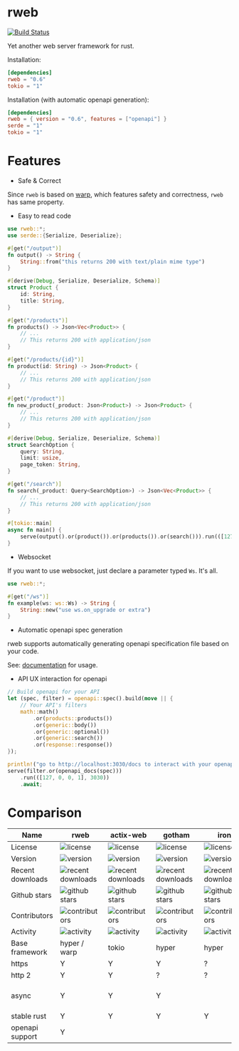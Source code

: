 # rweb

[![Build Status](https://travis-ci.com/kdy1/rweb.svg?branch=master)](https://travis-ci.com/kdy1/rweb)

Yet another web server framework for rust.

Installation:

```toml
[dependencies]
rweb = "0.6"
tokio = "1"
```

Installation (with automatic openapi generation):

```toml
[dependencies]
rweb = { version = "0.6", features = ["openapi"] }
serde = "1"
tokio = "1"
```

# Features

- Safe & Correct

Since `rweb` is based on [warp][], which features safety and correctness, `rweb` has same property.

- Easy to read code

```rust
use rweb::*;
use serde::{Serialize, Deserialize};

#[get("/output")]
fn output() -> String {
    String::from("this returns 200 with text/plain mime type")
}

#[derive(Debug, Serialize, Deserialize, Schema)]
struct Product {
    id: String,
    title: String,
}

#[get("/products")]
fn products() -> Json<Vec<Product>> {
    // ...
    // This returns 200 with application/json
}

#[get("/products/{id}")]
fn product(id: String) -> Json<Product> {
    // ...
    // This returns 200 with application/json
}

#[get("/product")]
fn new_product(_product: Json<Product>) -> Json<Product> {
    // ...
    // This returns 200 with application/json
}

#[derive(Debug, Serialize, Deserialize, Schema)]
struct SearchOption {
    query: String,
    limit: usize,
    page_token: String,
}

#[get("/search")]
fn search(_product: Query<SearchOption>) -> Json<Vec<Product>> {
    // ...
    // This returns 200 with application/json
}

#[tokio::main]
async fn main() {
    serve(output().or(product()).or(products()).or(search())).run(([127, 0, 0, 1], 3030)).await;
}

```

- Websocket

If you want to use websocket, just declare a parameter typed `Ws`. It's all.

```rust
use rweb::*;

#[get("/ws")]
fn example(ws: ws::Ws) -> String {
    String::new("use ws.on_upgrade or extra")
}
```

- Automatic openapi spec generation

rweb supports automatically generating openapi specification file based on your code.

See: [documentation](https://docs.rs/rweb/latest/rweb/openapi/index.html) for usage.

- API UX interaction for openapi

```rust
// Build openapi for your API
let (spec, filter) = openapi::spec().build(move || {
    // Your API's filters
    math::math()
        .or(products::products())
        .or(generic::body())
        .or(generic::optional())
        .or(generic::search())
        .or(response::response())
});

println!("go to http://localhost:3030/docs to interact with your openapi!");
serve(filter.or(openapi_docs(spec)))
    .run(([127, 0, 0, 1], 3030))
    .await;
```

# Comparison

| Name             | rweb                                                                                 | actix-web                                                                                  | gotham                                                                                      | iron                                                                                 | nickel                                                                                          | rocket                                                                                          | rouille                                                                                   | Thruster                                                                                  | Tide                                                                                    | tower-web                                                                                       | warp                                                                                        |
| ---------------- | ------------------------------------------------------------------------------------ | ------------------------------------------------------------------------------------------ | ------------------------------------------------------------------------------------------- | ------------------------------------------------------------------------------------ | ----------------------------------------------------------------------------------------------- | ----------------------------------------------------------------------------------------------- | ----------------------------------------------------------------------------------------- | ----------------------------------------------------------------------------------------- | --------------------------------------------------------------------------------------- | ----------------------------------------------------------------------------------------------- | ------------------------------------------------------------------------------------------- |
| License          | ![license](https://img.shields.io/crates/l/rweb.svg?label=%20)                       | ![license](https://img.shields.io/crates/l/actix-web.svg?label=%20)                        | ![license](https://img.shields.io/crates/l/gotham.svg?label=%20)                            | ![license](https://img.shields.io/crates/l/iron.svg?label=%20)                       | ![license](https://img.shields.io/crates/l/nickel.svg?label=%20)                                | ![license](https://img.shields.io/crates/l/rocket.svg?label=%20)                                | ![license](https://img.shields.io/crates/l/rouille.svg?label=%20)                         | ![license](https://img.shields.io/crates/l/Thruster.svg?label=%20)                        | ![license](https://img.shields.io/crates/l/tide.svg?label=%20)                          | ![license](https://img.shields.io/crates/l/tower-web.svg?label=%20)                             | ![license](https://img.shields.io/crates/l/warp.svg?label=%20)                              |
| Version          | ![version](https://img.shields.io/crates/v/rweb.svg?label=%20)                       | ![version](https://img.shields.io/crates/v/actix-web.svg?label=%20)                        | ![version](https://img.shields.io/crates/v/gotham.svg?label=%20)                            | ![version](https://img.shields.io/crates/v/iron.svg?label=%20)                       | ![version](https://img.shields.io/crates/v/nickel.svg?label=%20)                                | ![version](https://img.shields.io/crates/v/rocket.svg?label=%20)                                | ![version](https://img.shields.io/crates/v/rouille.svg?label=%20)                         | ![version](https://img.shields.io/crates/v/Thruster.svg?label=%20)                        | ![version](https://img.shields.io/crates/v/tide.svg?label=%20)                          | ![version](https://img.shields.io/crates/v/tower-web.svg?label=%20)                             | ![version](https://img.shields.io/crates/v/warp.svg?label=%20)                              |
| Recent downloads | ![recent downloads](https://img.shields.io/crates/dr/rweb.svg?label=%20)             | ![recent downloads](https://img.shields.io/crates/dr/actix-web.svg?label=%20)              | ![recent downloads](https://img.shields.io/crates/dr/gotham.svg?label=%20)                  | ![recent downloads](https://img.shields.io/crates/dr/iron.svg?label=%20)             | ![recent downloads](https://img.shields.io/crates/dr/nickel.svg?label=%20)                      | ![recent downloads](https://img.shields.io/crates/dr/rocket.svg?label=%20)                      | ![recent downloads](https://img.shields.io/crates/dr/rouille.svg?label=%20)               | ![recent downloads](https://img.shields.io/crates/dr/Thruster.svg?label=%20)              | ![recent downloads](https://img.shields.io/crates/dr/tide.svg?label=%20)                | ![recent downloads](https://img.shields.io/crates/dr/tower-web.svg?label=%20)                   | ![recent downloads](https://img.shields.io/crates/dr/warp.svg?label=%20)                    |
| Github stars     | ![github stars](https://img.shields.io/github/stars/kdy1/rweb.svg?label=%20)         | ![github stars](https://img.shields.io/github/stars/actix/actix-web.svg?label=%20)         | ![github stars](https://img.shields.io/github/stars/gotham-rs/gotham.svg?label=%20)         | ![github stars](https://img.shields.io/github/stars/iron/iron.svg?label=%20)         | ![github stars](https://img.shields.io/github/stars/nickel-org/nickel.rs.svg?label=%20)         | ![github stars](https://img.shields.io/github/stars/SergioBenitez/Rocket.svg?label=%20)         | ![github stars](https://img.shields.io/github/stars/tomaka/rouille.svg?label=%20)         | ![github stars](https://img.shields.io/github/stars/trezm/Thruster.svg?label=%20)         | ![github stars](https://img.shields.io/github/stars/http-rs/tide.svg?label=%20)         | ![github stars](https://img.shields.io/github/stars/carllerche/tower-web.svg?label=%20)         | ![github stars](https://img.shields.io/github/stars/seanmonstar/warp.svg?label=%20)         |
| Contributors     | ![contributors](https://img.shields.io/github/contributors/kdy1/rweb.svg?label=%20)  | ![contributors](https://img.shields.io/github/contributors/actix/actix-web.svg?label=%20)  | ![contributors](https://img.shields.io/github/contributors/gotham-rs/gotham.svg?label=%20)  | ![contributors](https://img.shields.io/github/contributors/iron/iron.svg?label=%20)  | ![contributors](https://img.shields.io/github/contributors/nickel-org/nickel.rs.svg?label=%20)  | ![contributors](https://img.shields.io/github/contributors/SergioBenitez/Rocket.svg?label=%20)  | ![contributors](https://img.shields.io/github/contributors/tomaka/rouille.svg?label=%20)  | ![contributors](https://img.shields.io/github/contributors/trezm/Thruster.svg?label=%20)  | ![contributors](https://img.shields.io/github/contributors/http-rs/tide.svg?label=%20)  | ![contributors](https://img.shields.io/github/contributors/carllerche/tower-web.svg?label=%20)  | ![contributors](https://img.shields.io/github/contributors/seanmonstar/warp.svg?label=%20)  |
| Activity         | ![activity](https://img.shields.io/github/commit-activity/m/kdy1/rweb.svg?label=%20) | ![activity](https://img.shields.io/github/commit-activity/m/actix/actix-web.svg?label=%20) | ![activity](https://img.shields.io/github/commit-activity/m/gotham-rs/gotham.svg?label=%20) | ![activity](https://img.shields.io/github/commit-activity/m/iron/iron.svg?label=%20) | ![activity](https://img.shields.io/github/commit-activity/m/nickel-org/nickel.rs.svg?label=%20) | ![activity](https://img.shields.io/github/commit-activity/m/SergioBenitez/Rocket.svg?label=%20) | ![activity](https://img.shields.io/github/commit-activity/m/tomaka/rouille.svg?label=%20) | ![activity](https://img.shields.io/github/commit-activity/m/trezm/Thruster.svg?label=%20) | ![activity](https://img.shields.io/github/commit-activity/m/http-rs/tide.svg?label=%20) | ![activity](https://img.shields.io/github/commit-activity/m/carllerche/tower-web.svg?label=%20) | ![activity](https://img.shields.io/github/commit-activity/m/seanmonstar/warp.svg?label=%20) |
| Base framework   | hyper / warp                                                                         | tokio                                                                                      | hyper                                                                                       | hyper                                                                                | hyper                                                                                           | hyper                                                                                           | tiny-http                                                                                 | tokio                                                                                     | hyper                                                                                   | hyper                                                                                           | hyper                                                                                       |
| https            | Y                                                                                    | Y                                                                                          | Y                                                                                           | ?                                                                                    | ?                                                                                               | ?                                                                                               | ?                                                                                         | ?                                                                                         | ?                                                                                       | ?                                                                                               | Y                                                                                           |
| http 2           | Y                                                                                    | Y                                                                                          | ?                                                                                           | ?                                                                                    | ?                                                                                               | ?                                                                                               | ?                                                                                         | ?                                                                                         | ?                                                                                       | ?                                                                                               | Y                                                                                           |
| async            | Y                                                                                    | Y                                                                                          | Y                                                                                           |                                                                                      |                                                                                                 |                                                                                                 |                                                                                           | Y                                                                                         | Y                                                                                       | Y                                                                                               | Y (via different method)                                                                    |
| stable rust      | Y                                                                                    | Y                                                                                          | Y                                                                                           | Y                                                                                    | Y                                                                                               |                                                                                                 | Y                                                                                         | Y                                                                                         | Y                                                                                       | Y                                                                                               | Y                                                                                           |
| openapi support  | Y                                                                                    |                                                                                            |                                                                                             |                                                                                      |                                                                                                 |                                                                                                 |                                                                                           |                                                                                           |                                                                                         |                                                                                                 |                                                                                             |

[warp]: https://github.com/seanmonstar/warp
